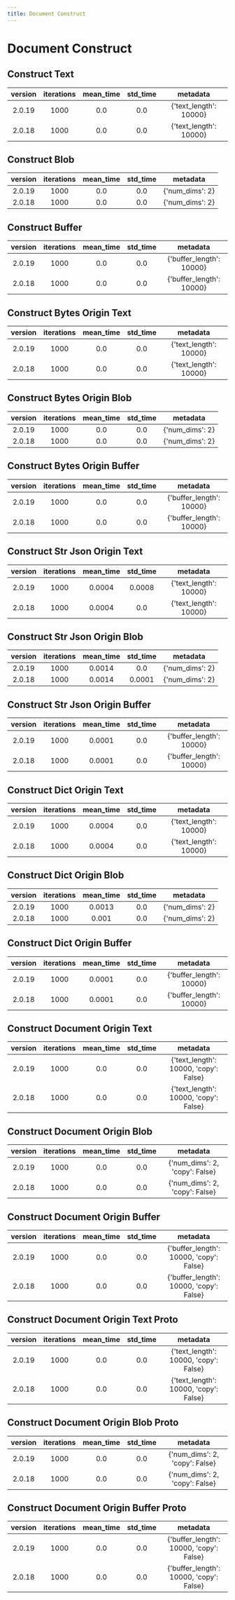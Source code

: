 ```yaml
---
title: Document Construct
---
```

# Document Construct

## Construct Text

| version | iterations | mean_time | std_time | metadata |
| :---: | :---: | :---: | :---: | :---: |
| 2.0.19 | 1000 | 0.0 | 0.0 | {'text_length': 10000} |
| 2.0.18 | 1000 | 0.0 | 0.0 | {'text_length': 10000} |
## Construct Blob

| version | iterations | mean_time | std_time | metadata |
| :---: | :---: | :---: | :---: | :---: |
| 2.0.19 | 1000 | 0.0 | 0.0 | {'num_dims': 2} |
| 2.0.18 | 1000 | 0.0 | 0.0 | {'num_dims': 2} |
## Construct Buffer

| version | iterations | mean_time | std_time | metadata |
| :---: | :---: | :---: | :---: | :---: |
| 2.0.19 | 1000 | 0.0 | 0.0 | {'buffer_length': 10000} |
| 2.0.18 | 1000 | 0.0 | 0.0 | {'buffer_length': 10000} |
## Construct Bytes Origin Text

| version | iterations | mean_time | std_time | metadata |
| :---: | :---: | :---: | :---: | :---: |
| 2.0.19 | 1000 | 0.0 | 0.0 | {'text_length': 10000} |
| 2.0.18 | 1000 | 0.0 | 0.0 | {'text_length': 10000} |
## Construct Bytes Origin Blob

| version | iterations | mean_time | std_time | metadata |
| :---: | :---: | :---: | :---: | :---: |
| 2.0.19 | 1000 | 0.0 | 0.0 | {'num_dims': 2} |
| 2.0.18 | 1000 | 0.0 | 0.0 | {'num_dims': 2} |
## Construct Bytes Origin Buffer

| version | iterations | mean_time | std_time | metadata |
| :---: | :---: | :---: | :---: | :---: |
| 2.0.19 | 1000 | 0.0 | 0.0 | {'buffer_length': 10000} |
| 2.0.18 | 1000 | 0.0 | 0.0 | {'buffer_length': 10000} |
## Construct Str Json Origin Text

| version | iterations | mean_time | std_time | metadata |
| :---: | :---: | :---: | :---: | :---: |
| 2.0.19 | 1000 | 0.0004 | 0.0008 | {'text_length': 10000} |
| 2.0.18 | 1000 | 0.0004 | 0.0 | {'text_length': 10000} |
## Construct Str Json Origin Blob

| version | iterations | mean_time | std_time | metadata |
| :---: | :---: | :---: | :---: | :---: |
| 2.0.19 | 1000 | 0.0014 | 0.0 | {'num_dims': 2} |
| 2.0.18 | 1000 | 0.0014 | 0.0001 | {'num_dims': 2} |
## Construct Str Json Origin Buffer

| version | iterations | mean_time | std_time | metadata |
| :---: | :---: | :---: | :---: | :---: |
| 2.0.19 | 1000 | 0.0001 | 0.0 | {'buffer_length': 10000} |
| 2.0.18 | 1000 | 0.0001 | 0.0 | {'buffer_length': 10000} |
## Construct Dict Origin Text

| version | iterations | mean_time | std_time | metadata |
| :---: | :---: | :---: | :---: | :---: |
| 2.0.19 | 1000 | 0.0004 | 0.0 | {'text_length': 10000} |
| 2.0.18 | 1000 | 0.0004 | 0.0 | {'text_length': 10000} |
## Construct Dict Origin Blob

| version | iterations | mean_time | std_time | metadata |
| :---: | :---: | :---: | :---: | :---: |
| 2.0.19 | 1000 | 0.0013 | 0.0 | {'num_dims': 2} |
| 2.0.18 | 1000 | 0.001 | 0.0 | {'num_dims': 2} |
## Construct Dict Origin Buffer

| version | iterations | mean_time | std_time | metadata |
| :---: | :---: | :---: | :---: | :---: |
| 2.0.19 | 1000 | 0.0001 | 0.0 | {'buffer_length': 10000} |
| 2.0.18 | 1000 | 0.0001 | 0.0 | {'buffer_length': 10000} |
## Construct Document Origin Text

| version | iterations | mean_time | std_time | metadata |
| :---: | :---: | :---: | :---: | :---: |
| 2.0.19 | 1000 | 0.0 | 0.0 | {'text_length': 10000, 'copy': False} |
| 2.0.18 | 1000 | 0.0 | 0.0 | {'text_length': 10000, 'copy': False} |
## Construct Document Origin Blob

| version | iterations | mean_time | std_time | metadata |
| :---: | :---: | :---: | :---: | :---: |
| 2.0.19 | 1000 | 0.0 | 0.0 | {'num_dims': 2, 'copy': False} |
| 2.0.18 | 1000 | 0.0 | 0.0 | {'num_dims': 2, 'copy': False} |
## Construct Document Origin Buffer

| version | iterations | mean_time | std_time | metadata |
| :---: | :---: | :---: | :---: | :---: |
| 2.0.19 | 1000 | 0.0 | 0.0 | {'buffer_length': 10000, 'copy': False} |
| 2.0.18 | 1000 | 0.0 | 0.0 | {'buffer_length': 10000, 'copy': False} |
## Construct Document Origin Text Proto

| version | iterations | mean_time | std_time | metadata |
| :---: | :---: | :---: | :---: | :---: |
| 2.0.19 | 1000 | 0.0 | 0.0 | {'text_length': 10000, 'copy': False} |
| 2.0.18 | 1000 | 0.0 | 0.0 | {'text_length': 10000, 'copy': False} |
## Construct Document Origin Blob Proto

| version | iterations | mean_time | std_time | metadata |
| :---: | :---: | :---: | :---: | :---: |
| 2.0.19 | 1000 | 0.0 | 0.0 | {'num_dims': 2, 'copy': False} |
| 2.0.18 | 1000 | 0.0 | 0.0 | {'num_dims': 2, 'copy': False} |
## Construct Document Origin Buffer Proto

| version | iterations | mean_time | std_time | metadata |
| :---: | :---: | :---: | :---: | :---: |
| 2.0.19 | 1000 | 0.0 | 0.0 | {'buffer_length': 10000, 'copy': False} |
| 2.0.18 | 1000 | 0.0 | 0.0 | {'buffer_length': 10000, 'copy': False} |
